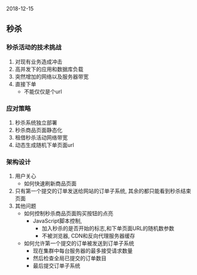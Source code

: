 2018-12-15

## 秒杀

### 秒杀活动的技术挑战
1. 对现有业务造成冲击
2. 高并发下的应用和数据库负载
3. 突然增加的网络以及服务器带宽
4. 直接下单
    - 不能仅仅是个url
    
### 应对策略
1. 秒杀系统独立部署
2. 秒杀商品页面静态化
3. 租借秒杀活动网络带宽
3. 动态生成随机下单页面url

### 架构设计
1. 用户关心
    - 如何快速刷新商品页面
2. 只有第一个提交的订单发送给网站的订单子系统, 其余的都只能看到秒杀结束页面
3. 其他问题
    - 如何控制秒杀商品页面购买按钮的点亮
        - JavaScript脚本控制, 
            - 加入秒杀的是否开始的标志,和下单页面URL的随机数参数
            - 不被浏览器, CDN和反向代理服务器缓存
    - 如何允许第一个提交的订单被发送到订单子系统
        - 现在集群中每台服务器的最多接受请求数量
        - 然后检查全局已提交的订单数目
        - 最后提交订单子系统